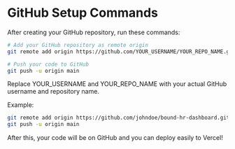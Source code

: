 # GitHub Setup Commands

After creating your GitHub repository, run these commands:

```bash
# Add your GitHub repository as remote origin
git remote add origin https://github.com/YOUR_USERNAME/YOUR_REPO_NAME.git

# Push your code to GitHub
git push -u origin main
```

Replace YOUR_USERNAME and YOUR_REPO_NAME with your actual GitHub username and repository name.

Example:
```bash
git remote add origin https://github.com/johndoe/bound-hr-dashboard.git
git push -u origin main
```

After this, your code will be on GitHub and you can deploy easily to Vercel!